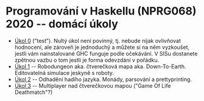 
# Programování v Haskellu (NPRG068) 2020 -- domácí úkoly

- [Úkol 0](u0/) ("test"). Nultý úkol není povinný, tj. nebude nijak ovlivňovat
  hodnocení, ale zároveň je jednoduchý a můžete si na něm vyzkoušet, jestli vám
  nainstalované GHC funguje podle očekávání. V SISu dostanete zpětnou vazbu o
  tom jestli je forma odevzdání v pořádku.
- [Úkol 1](u1/) -- Robodungeon aka. čtverečková mapa aka. Down-To-Earth. Editovatelná simulace jeskyně s roboty.
- [Úkol 2](u2/) -- Odhadění hadího jazyka. Monády, parsování a prettyprinting.
- [Úkol 3](u3/) -- Multiplayer nad čtverečkovou mapou ("Game Of Life Deathmatch"?)
